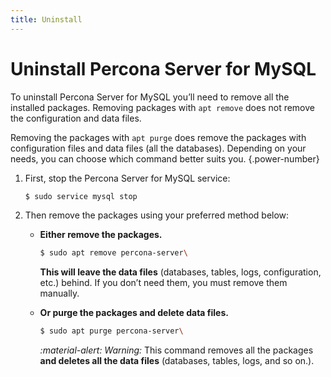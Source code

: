 ```yaml
---
title: Uninstall
---
```

# Uninstall Percona Server for MySQL

To uninstall Percona Server for MySQL you’ll need to remove all the installed packages. Removing packages with `apt remove` does not remove the configuration and data files.

Removing the packages with `apt purge` does remove the packages with configuration files and data files (all the databases). Depending on your needs, you can choose which command better suits you.
{.power-number}

1. First, stop the Percona Server for MySQL service:
    ```bash
    $ sudo service mysql stop
    ```

2. Then remove the packages using your preferred method below:
    - **Either remove the packages.**
        ```bash
        $ sudo apt remove percona-server\
        ```
        **This will leave the data files** (databases, tables, logs, configuration, etc.) behind. If you don’t need them, you must remove them manually.

    - **Or purge the packages and delete data files.**
        ```bash
        $ sudo apt purge percona-server\
        ```
        <i warning>:material-alert: Warning:</i> This command removes all the packages **and deletes all the data files** (databases, tables, logs, and so on.).